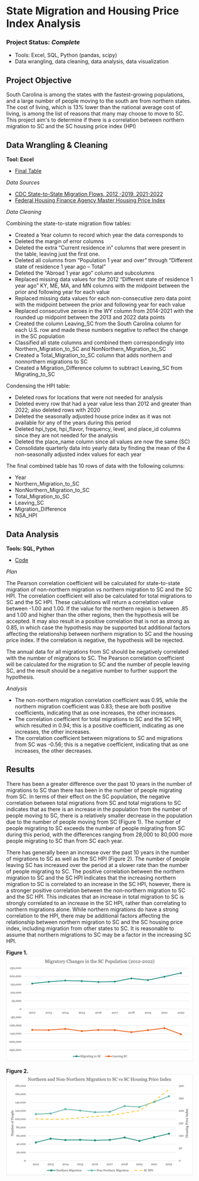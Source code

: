 # State Migration and Housing Price Index Analysis
### Project Status: ***Complete***
* Tools: Excel, SQL, Python (pandas, scipy)
* Data wrangling, data cleaning, data analysis, data visualization

## Project Objective
South Carolina is among the states with the fastest-growing populations, and a large number of people moving to the south are from northern states. The cost of living, which is 13% lower than the national average cost of living, is among the list of reasons that many may choose to move to SC. This project aim's to determine if there is a correlation between northern migration to SC and the SC housing price index (HPI)

## Data Wrangling & Cleaning
**Tool: Excel**

* [Final Table](https://github.com/kellyrhoden/kellyrhoden.github.io/blob/main/State%20Migration%20and%20Housing%20Price%20Index%20Analysis/testdata.csv)

*Data Sources*
* [CDC State-to-State Migration Flows, 2012 -2019, 2021-2022](https://www.census.gov/data/tables/time-series/demo/geographic-mobility/state-to-state-migration.html)
* [Federal Housing Finance Agency Master Housing Price Index](https://www.fhfa.gov/DataTools/Downloads/Pages/House-Price-Index-Datasets.aspx)

*Data Cleaning*

Combining the state-to-state migration flow tables:
* Created a Year column to record which year the data corresponds to
* Deleted the margin of error columns 
* Deleted the extra “Current residence in” columns that were present in the table, leaving just the first one.
* Deleted all columns from “Population 1 year and over” through “Different state of residence 1 year ago – Total”
* Deleted the “Abroad 1 year ago” column and subcolumns
* Replaced missing data values for the 2012 “Different state of residence 1 year ago” KY, ME, MA, and MN columns with the midpoint between the prior and following year for each value
* Replaced missing data values for each non-consecutive zero data point with the midpoint between the prior and following year for each value
* Replaced consecutive zeroes in the WY column from 2014-2021 with the rounded up midpoint between the 2013 and 2022 data points
* Created the column Leaving_SC from the South Carolina column for each U.S. row and made these numbers negative to reflect the change in the SC population
* Classified all state columns and combined them correspondingly into Northern_Migration_to_SC and NonNorthern_Migration_to_SC
* Created a Total_Migration_to_SC column that adds northern and nonnorthern migrations to SC
* Created a Migration_Difference column to subtract Leaving_SC from Migrating_to_SC

Condensing the HPI table:
* Deleted rows for locations that were not needed for analysis
* Deleted every row that had a year value less than 2012 and greater than 2022; also deleted rows with 2020
* Deleted the seasonally adjusted house price index as it was not available for any of the years during this period
* Deleted hpi_type, hpi_flavor, frequency, level, and place_id columns since they are not needed for the analysis
* Deleted the place_name column since all values are now the same (SC)
* Consolidate quarterly data into yearly data by finding the mean of the 4 non-seasonally adjusted index values for each year

The final combined table has 10 rows of data with the following columns:
* Year
* Northern_Migration_to_SC
* NonNorthern_Migration_to_SC
* Total_Migration_to_SC
* Leaving_SC
* Migration_Difference
* NSA_HPI

## Data Analysis
**Tools: SQL, Python**

* [Code](https://github.com/kellyrhoden/kellyrhoden.github.io/blob/main/State%20Migration%20and%20Housing%20Price%20Index%20Analysis/testdata.py)

*Plan*

The Pearson correlation coefficient will be calculated for  state-to-state migration of non-northern migration vs northern migration to SC and the SC HPI. The correlation coefficient will also be calculated for  total migrations to SC and the SC HPI. These calculations will return a correlation value between -1.00 and 1.00. If the value for the northern region is between .85 and 1.00 and higher than the other regions, then the hypothesis will be accepted. It may also result in a positive correlation that is not as strong as 0.85, in which case the hypothesis may be supported but additional factors affecting the relationship between northern migration to SC and the housing price index. If the correlation is negative, the hypothesis will be rejected. 

The annual data for all migrations from SC should be negatively correlated with the number of migrations to SC. The Pearson correlation coefficient will be calculated for the migration to SC and the number of people leaving SC, and the result should be a negative number to further support the hypothesis.


*Analysis*

* The non-northern migration correlation coefficient was 0.95, while the northern migration coefficient was 0.83; these are both positive coefficients, indicating that as one increases, the other increases. 
* The correlation coefficient for total migrations to SC and the SC HPI, which resulted in 0.94; this is a positive coefficient, indicating as one increases, the other increases. 
* The correlation coefficient between migrations to SC and migrations from SC was -0.56; this is a negative coefficient, indicating that as one increases, the other decreases.

## Results


There has been a greater difference over the past 10 years in the number of migrations to SC than there has been in the number of people migrating from SC. In terms of their effect on the SC population, the negative correlation between total migrations from SC and total migrations to SC indicates that as there is an increase in the population from the number of people moving to SC, there is a relatively smaller decrease in the population due to the number of people moving from SC (Figure 1). The number of people migrating to SC exceeds the number of people migrating from SC during this period, with the differences ranging from 28,000 to 80,000 more people migrating to SC than from SC each year. 

There has generally been an increase over the past 10 years in the number of migrations to SC as well as the SC HPI (Figure 2). The number of people leaving SC has increased over the period at a slower rate than the number of people migrating to SC. The positive correlation between the northern migration to SC and the SC HPI indicates that the increasing northern migration to SC is correlated to an increase in the SC HPI, however, there is a stronger positive correlation between the non-northern migration to SC and the SC HPI. This indicates that an increase in total migration to SC is strongly correlated to an increase in the SC HPI, rather than correlating to northern migrations alone. While northern migrations do have a strong correlation to the HPI, there may be additional factors affecting the relationship between northern migration to SC and the SC housing price index, including migration from other states to SC. It is reasonable to assume that northern migrations to SC may be a factor in the increasing SC HPI.

**Figure 1.**
![Figure1](https://github.com/kellyrhoden/kellyrhoden.github.io/blob/main/State%20Migration%20and%20Housing%20Price%20Index%20Analysis/figure1.png)


**Figure 2.**
![Figure2](https://github.com/kellyrhoden/kellyrhoden.github.io/blob/main/State%20Migration%20and%20Housing%20Price%20Index%20Analysis/figure2.png)
